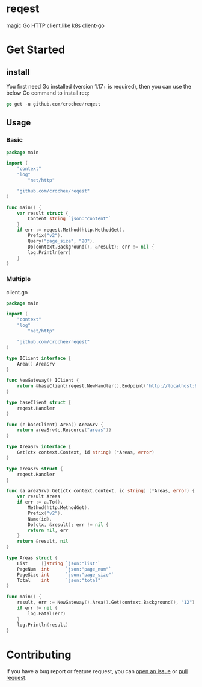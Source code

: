 # reqest
magic Go HTTP client,like k8s client-go
# Get Started
## install
You first need Go installed (version 1.17+ is required), then you can use the below Go command to install req:
```go
go get -u github.com/crochee/reqest
```
## Usage
### Basic
```go
package main

import (
	"context"
	"log"
        "net/http"

	"github.com/crochee/reqest"
)

func main() {
	var result struct {
		Content string `json:"content"`
	}
	if err := reqest.Method(http.MethodGet).
		Prefix("v2").
		Query("page_size", "20").
		Do(context.Background(), &result); err != nil {
		log.Println(err)
	}
}
```
### Multiple
client.go
```go
package main

import (
	"context"
	"log"
        "net/http"

	"github.com/crochee/reqest"
)

type IClient interface {
	Area() AreaSrv
}

func NewGateway() IClient {
	return &baseClient{reqest.NewHandler().Endpoint("http://localhost:80")}
}

type baseClient struct {
	reqest.Handler
}

func (c baseClient) Area() AreaSrv {
	return areaSrv{c.Resource("areas")}
}

type AreaSrv interface {
	Get(ctx context.Context, id string) (*Areas, error)
}

type areaSrv struct {
	reqest.Handler
}

func (a areaSrv) Get(ctx context.Context, id string) (*Areas, error) {
	var result Areas
	if err := a.To().
		Method(http.MethodGet).
		Prefix("v2").
		Name(id).
		Do(ctx, &result); err != nil {
		return nil, err
	}
	return &result, nil
}

type Areas struct {
	List     []string `json:"list"`
	PageNum  int      `json:"page_num"`
	PageSize int      `json:"page_size"`
	Total    int      `json:"total"`
}

func main() {
	result, err := NewGateway().Area().Get(context.Background(), "12")
	if err != nil {
		log.Fatal(err)
	}
	log.Println(result)
}
```
# Contributing
If you have a bug report or feature request, you can [open an issue](https://github.com/crochee/reqest/issues/new) or [pull request](https://github.com/crochee/reqest/pulls).
